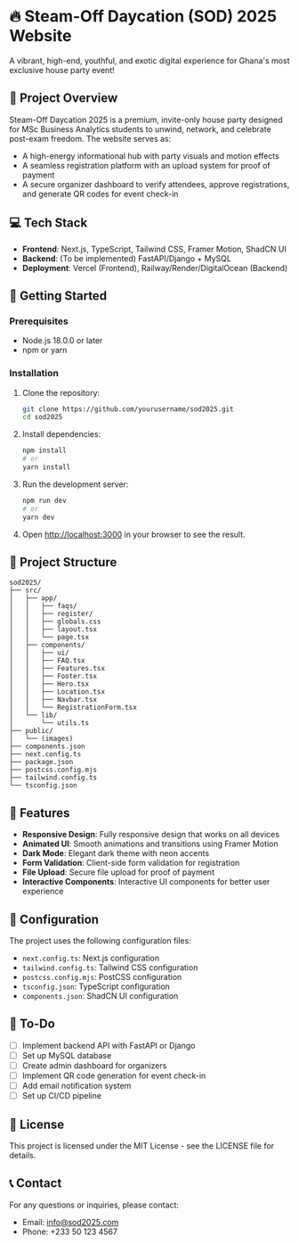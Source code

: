 # 🔥 Steam-Off Daycation (SOD) 2025 Website

A vibrant, high-end, youthful, and exotic digital experience for Ghana's most exclusive house party event!

## 🌟 Project Overview

Steam-Off Daycation 2025 is a premium, invite-only house party designed for MSc Business Analytics students to unwind, network, and celebrate post-exam freedom. The website serves as:

- A high-energy informational hub with party visuals and motion effects
- A seamless registration platform with an upload system for proof of payment
- A secure organizer dashboard to verify attendees, approve registrations, and generate QR codes for event check-in

## 💻 Tech Stack

- **Frontend**: Next.js, TypeScript, Tailwind CSS, Framer Motion, ShadCN UI
- **Backend**: (To be implemented) FastAPI/Django + MySQL
- **Deployment**: Vercel (Frontend), Railway/Render/DigitalOcean (Backend)

## 🚀 Getting Started

### Prerequisites

- Node.js 18.0.0 or later
- npm or yarn

### Installation

1. Clone the repository:
   ```bash
   git clone https://github.com/yourusername/sod2025.git
   cd sod2025
   ```

2. Install dependencies:
   ```bash
   npm install
   # or
   yarn install
   ```

3. Run the development server:
   ```bash
   npm run dev
   # or
   yarn dev
   ```

4. Open [http://localhost:3000](http://localhost:3000) in your browser to see the result.

## 📂 Project Structure

```
sod2025/
├── src/
│   ├── app/
│   │   ├── faqs/
│   │   ├── register/
│   │   ├── globals.css
│   │   ├── layout.tsx
│   │   └── page.tsx
│   ├── components/
│   │   ├── ui/
│   │   ├── FAQ.tsx
│   │   ├── Features.tsx
│   │   ├── Footer.tsx
│   │   ├── Hero.tsx
│   │   ├── Location.tsx
│   │   ├── Navbar.tsx
│   │   └── RegistrationForm.tsx
│   └── lib/
│       └── utils.ts
├── public/
│   └── (images)
├── components.json
├── next.config.ts
├── package.json
├── postcss.config.mjs
├── tailwind.config.ts
└── tsconfig.json
```

## 🎨 Features

- **Responsive Design**: Fully responsive design that works on all devices
- **Animated UI**: Smooth animations and transitions using Framer Motion
- **Dark Mode**: Elegant dark theme with neon accents
- **Form Validation**: Client-side form validation for registration
- **File Upload**: Secure file upload for proof of payment
- **Interactive Components**: Interactive UI components for better user experience

## 🔧 Configuration

The project uses the following configuration files:

- `next.config.ts`: Next.js configuration
- `tailwind.config.ts`: Tailwind CSS configuration
- `postcss.config.mjs`: PostCSS configuration
- `tsconfig.json`: TypeScript configuration
- `components.json`: ShadCN UI configuration

## 📝 To-Do

- [ ] Implement backend API with FastAPI or Django
- [ ] Set up MySQL database
- [ ] Create admin dashboard for organizers
- [ ] Implement QR code generation for event check-in
- [ ] Add email notification system
- [ ] Set up CI/CD pipeline

## 📄 License

This project is licensed under the MIT License - see the LICENSE file for details.

## 📞 Contact

For any questions or inquiries, please contact:

- Email: info@sod2025.com
- Phone: +233 50 123 4567
